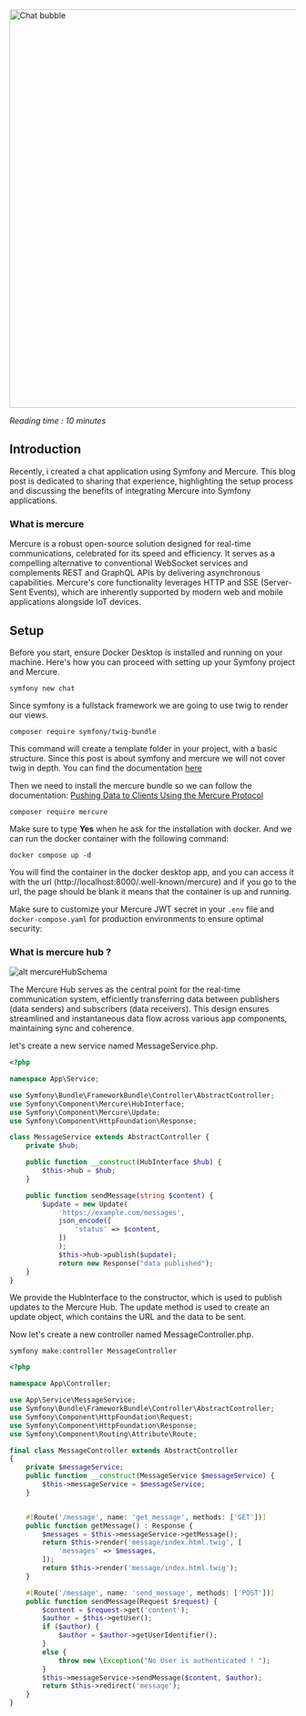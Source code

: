 <img src="https://plus.unsplash.com/premium_photo-1677252438450-b779a923b0f6?w=900&auto=format&fit=crop&q=60&ixlib=rb-4.0.3&ixid=M3wxMjA3fDB8MHxzZWFyY2h8MXx8bWVzc2FnZXxlbnwwfHwwfHx8MA%3D%3D" class="mx-auto" alt="Chat bubble" width="700px"/>

<i>Reading time : 10 minutes</i>

## Introduction

Recently, i created a chat application using Symfony and Mercure. This blog post is dedicated to sharing that experience, highlighting the setup process and discussing the benefits of integrating Mercure into Symfony applications.

### What is mercure

Mercure is a robust open-source solution designed for real-time communications, celebrated for its speed and efficiency. It serves as a compelling alternative to conventional WebSocket services and complements REST and GraphQL APIs by delivering asynchronous capabilities. Mercure's core functionality leverages HTTP and SSE (Server-Sent Events), which are inherently supported by modern web and mobile applications alongside IoT devices.

## Setup

Before you start, ensure Docker Desktop is installed and running on your machine. Here's how you can proceed with setting up your Symfony project and Mercure.

```
symfony new chat
```

Since symfony is a fullstack framework we are going to use twig to render our views.

```
composer require symfony/twig-bundle
```

This command will create a template folder in your project, with a basic structure. Since this post is about symfony and mercure we will not cover twig in depth. You can find the documentation [here](https://twig.symfony.com/doc/3.x/intro.html)

Then we need to install the mercure bundle so we can follow the documentation: [Pushing Data to Clients Using the Mercure Protocol](https://symfony.com/doc/current/mercure.html)

```
composer require mercure
```

Make sure to type <strong>Yes</strong> when he ask for the installation with docker. And we can run the docker container with the following command:

```
docker compose up -d
```

You will find the container in the docker desktop app, and you can access it with the url (http://localhost:8000/.well-known/mercure) and if you go to the url, the page should be blank it means that the container is up and running.

Make sure to customize your Mercure JWT secret in your `.env` file and `docker-compose.yaml` for production environments to ensure optimal security:

### What is mercure hub ?

![alt mercureHubSchema](https://raw.githubusercontent.com/dunglas/mercure/master/spec/subscriptions.png)

The Mercure Hub serves as the central point for the real-time communication system, efficiently transferring data between publishers (data senders) and subscribers (data receivers). This design ensures streamlined and instantaneous data flow across various app components, maintaining sync and coherence.

let's create a new service named MessageService.php.

```php
<?php

namespace App\Service;

use Symfony\Bundle\FrameworkBundle\Controller\AbstractController;
use Symfony\Component\Mercure\HubInterface;
use Symfony\Component\Mercure\Update;
use Symfony\Component\HttpFoundation\Response;

class MessageService extends AbstractController {
    private $hub;

    public function __construct(HubInterface $hub) {
        $this->hub = $hub;
    }

    public function sendMessage(string $content) {
        $update = new Update(
            'https://example.com/messages',
            json_encode([
                'status' => $content,
            ])
            );
            $this->hub->publish($update);
            return new Response("data published");
    }
}
```

We provide the HubInterface to the constructor, which is used to publish updates to the Mercure Hub.
The update method is used to create an update object, which contains the URL and the data to be sent.

Now let's create a new controller named MessageController.php.

```
symfony make:controller MessageController
```

```php
<?php

namespace App\Controller;

use App\Service\MessageService;
use Symfony\Bundle\FrameworkBundle\Controller\AbstractController;
use Symfony\Component\HttpFoundation\Request;
use Symfony\Component\HttpFoundation\Response;
use Symfony\Component\Routing\Attribute\Route;

final class MessageController extends AbstractController
{
    private $messageService;
    public function __construct(MessageService $messageService) {
        $this->messageService = $messageService;
    }


    #[Route('/message', name: 'get_message', methods: ['GET'])]
    public function getMessage() : Response {
        $messages = $this->messageService->getMessage();
        return $this->render('message/index.html.twig', [
            'messages' => $messages,
        ]);
        return $this->render('message/index.html.twig');
    }

    #[Route('/message', name: 'send_message', methods: ['POST'])]
    public function sendMessage(Request $request) {
        $content = $request->get('content');
        $author = $this->getUser();
        if ($author) {
            $author = $author->getUserIdentifier();
        }
        else {
            throw new \Exception("No User is authenticated ! ");
        }
        $this->messageService->sendMessage($content, $author);
        return $this->redirect('message');
    }
}
```
